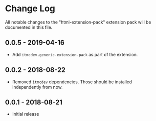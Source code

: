 # Change Log
All notable changes to the "html-extension-pack" extension pack will be documented in this file.

## 0.0.5 - 2019-04-16

- Add `itmcdev.generic-extension-pack` as part of the extension.

## 0.0.2 - 2018-08-22

- Removed `itmcdev` dependencies. Those should be installed independently from now.

## 0.0.1 - 2018-08-21
- Initial release
